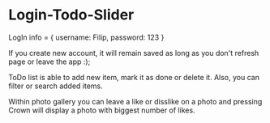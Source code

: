 # Login-Todo-Slider
LogIn info = {
    username: Filip,
    password: 123
}

If you create new account, it will remain saved as long as you don't refresh page or leave the app :);

ToDo list is able to add new item, mark it as done or delete it. Also, you can filter or search added items.

Within photo gallery you can leave a like or disslike on a photo and pressing Crown will display a photo with biggest number of likes.
